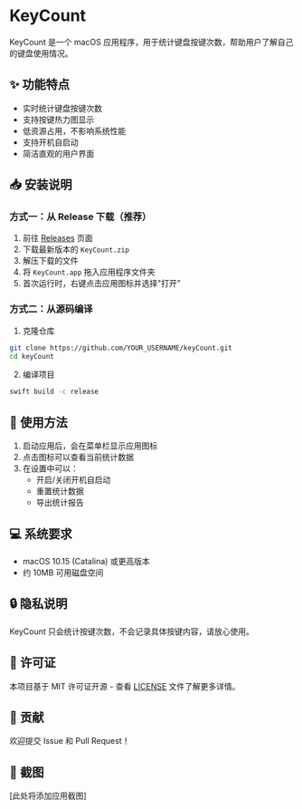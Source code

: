 # KeyCount

KeyCount 是一个 macOS 应用程序，用于统计键盘按键次数，帮助用户了解自己的键盘使用情况。

## ✨ 功能特点

- 实时统计键盘按键次数
- 支持按键热力图显示
- 低资源占用，不影响系统性能
- 支持开机自启动
- 简洁直观的用户界面

## 📥 安装说明

### 方式一：从 Release 下载（推荐）

1. 前往 [Releases](https://github.com/YOUR_USERNAME/keyCount/releases) 页面
2. 下载最新版本的 `KeyCount.zip`
3. 解压下载的文件
4. 将 `KeyCount.app` 拖入应用程序文件夹
5. 首次运行时，右键点击应用图标并选择"打开"

### 方式二：从源码编译

1. 克隆仓库
```bash
git clone https://github.com/YOUR_USERNAME/keyCount.git
cd keyCount
```

2. 编译项目
```bash
swift build -c release
```

## 🚀 使用方法

1. 启动应用后，会在菜单栏显示应用图标
2. 点击图标可以查看当前统计数据
3. 在设置中可以：
   - 开启/关闭开机自启动
   - 重置统计数据
   - 导出统计报告

## 💻 系统要求

- macOS 10.15 (Catalina) 或更高版本
- 约 10MB 可用磁盘空间

## 🔒 隐私说明

KeyCount 只会统计按键次数，不会记录具体按键内容，请放心使用。

## 📝 许可证

本项目基于 MIT 许可证开源 - 查看 [LICENSE](LICENSE) 文件了解更多详情。

## 🤝 贡献

欢迎提交 Issue 和 Pull Request！

## 📸 截图

[此处将添加应用截图] 